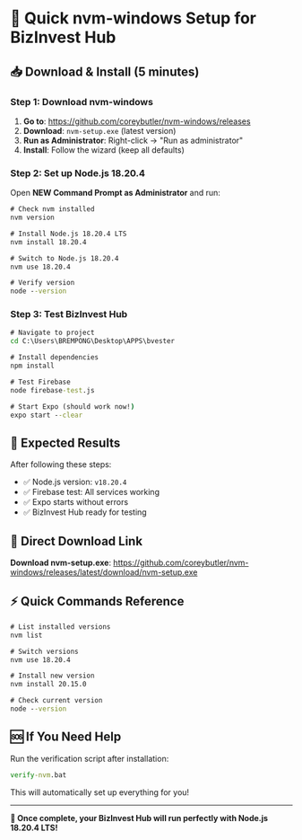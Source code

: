 # 🚀 Quick nvm-windows Setup for BizInvest Hub

## **📥 Download & Install (5 minutes)**

### **Step 1: Download nvm-windows**
1. **Go to**: https://github.com/coreybutler/nvm-windows/releases
2. **Download**: `nvm-setup.exe` (latest version)
3. **Run as Administrator**: Right-click → "Run as administrator"
4. **Install**: Follow the wizard (keep all defaults)

### **Step 2: Set up Node.js 18.20.4**
Open **NEW Command Prompt as Administrator** and run:

```cmd
# Check nvm installed
nvm version

# Install Node.js 18.20.4 LTS
nvm install 18.20.4

# Switch to Node.js 18.20.4
nvm use 18.20.4

# Verify version
node --version
```

### **Step 3: Test BizInvest Hub**
```cmd
# Navigate to project
cd C:\Users\BREMPONG\Desktop\APPS\bvester

# Install dependencies
npm install

# Test Firebase
node firebase-test.js

# Start Expo (should work now!)
expo start --clear
```

## **🎯 Expected Results**

After following these steps:
- ✅ Node.js version: `v18.20.4`
- ✅ Firebase test: All services working
- ✅ Expo starts without errors
- ✅ BizInvest Hub ready for testing

## **🔗 Direct Download Link**

**Download nvm-setup.exe**: https://github.com/coreybutler/nvm-windows/releases/latest/download/nvm-setup.exe

## **⚡ Quick Commands Reference**

```cmd
# List installed versions
nvm list

# Switch versions
nvm use 18.20.4

# Install new version
nvm install 20.15.0

# Check current version
node --version
```

## **🆘 If You Need Help**

Run the verification script after installation:
```cmd
verify-nvm.bat
```

This will automatically set up everything for you!

---

**🎉 Once complete, your BizInvest Hub will run perfectly with Node.js 18.20.4 LTS!**